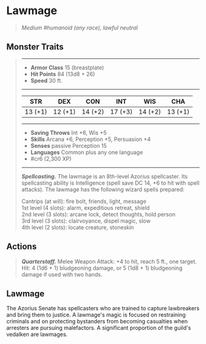 # Lawmage
>*Medium #humanoid (any race), lawful neutral*
## Monster Traits
>___
>- **Armor Class** 15 (breastplate)
>- **Hit Points** 84 (13d8 + 26)
>- **Speed** 30 ft.
>___
>|STR|DEX|CON|INT|WIS|CHA|
>|:---:|:---:|:---:|:---:|:---:|:---:|
>|13 (+1)|12 (+1)|14 (+2)|17 (+3)|14 (+2)|13 (+1)|
>___
>- **Saving Throws** Int +6, Wis +5
>- **Skills** Arcana +6, Perception +5, Persuasion +4
>- **Senses** passive Perception 15
>- **Languages** Common plus any one language
>- #cr6 (2,300 XP)
>___
>***Spellcasting.*** The lawmage is an 8th-level Azorius spellcaster. Its spellcasting ability is Intelligence (spell save DC 14, +6 to hit with spell attacks). The lawmage has the following wizard spells prepared:  
>
>Cantrips (at will): fire bolt, friends, light, message  
>1st level (4 slots): alarm, expeditious retreat, shield  
>2nd level (3 slots): arcane lock, detect thoughts, hold person  
>3rd level (3 slots): clairvoyance, dispel magic, slow  
>4th level (2 slots): locate creature, stoneskin  
>
## Actions
>***Quarterstaff.*** Melee Weapon Attack: +4 to hit, reach 5 ft., one target. Hit: 4 (1d6 + 1) bludgeoning damage, or 5 (1d8 + 1) bludgeoning damage if used with two hands.
## Lawmage
The Azorius Senate has spellcasters who are trained to capture lawbreakers and bring them to justice. A lawmage's magic is focused on restraining criminals and on protecting bystanders from becoming casualties when arresters are pursuing malefactors. A significant proportion of the guild's vedalken are lawmages.